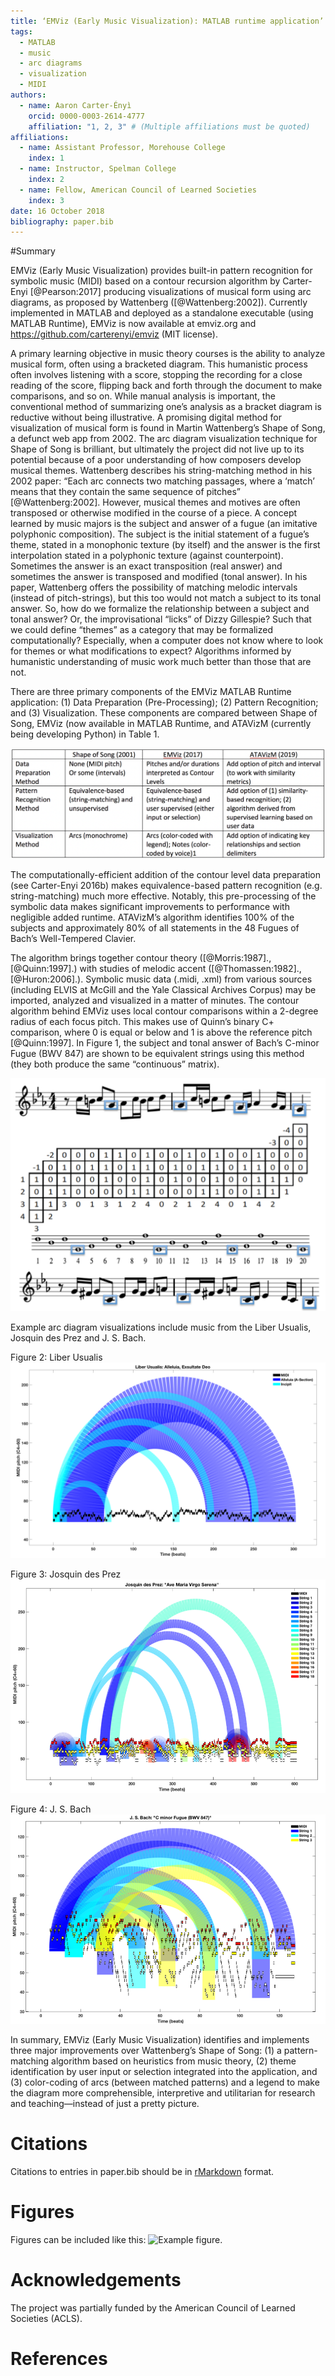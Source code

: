 ```yaml
---
title: ‘EMViz (Early Music Visualization): MATLAB runtime application’
tags:
  - MATLAB
  - music
  - arc diagrams
  - visualization
  - MIDI
authors:
  - name: Aaron Carter-Ényì
    orcid: 0000-0003-2614-4777
    affiliation: "1, 2, 3" # (Multiple affiliations must be quoted)
affiliations:
  - name: Assistant Professor, Morehouse College
    index: 1
  - name: Instructor, Spelman College
    index: 2
  - name: Fellow, American Council of Learned Societies
    index: 3
date: 16 October 2018
bibliography: paper.bib
---
```


#Summary

EMViz (Early Music Visualization) provides built-in pattern recognition for symbolic music (MIDI) based on a contour recursion algorithm by Carter-Enyi [@Pearson:2017] producing visualizations of musical form using arc diagrams, as proposed by Wattenberg ([@Wattenberg:2002]). Currently implemented in MATLAB and deployed as a standalone executable (using MATLAB Runtime), EMViz is now available at emviz.org and https://github.com/carterenyi/emviz (MIT license).

A primary learning objective in music theory courses is the ability to analyze musical form, often using a bracketed diagram. This humanistic process often involves listening with a score, stopping the recording for a close reading of the score, flipping back and forth through the document to make comparisons, and so on. While manual analysis is important, the conventional method of summarizing one’s analysis as a bracket diagram is reductive without being illustrative. A promising digital method for visualization of musical form is found in Martin Wattenberg’s Shape of Song, a defunct web app from 2002. The arc diagram visualization technique for Shape of Song is brilliant, but ultimately the project did not live up to its potential because of a poor understanding of how composers develop musical themes. Wattenberg describes his string-matching method in his 2002 paper: “Each arc connects two matching passages, where a ‘match’ means that they contain the same sequence of pitches” [@Wattenberg:2002]. However, musical themes and motives are often transposed or otherwise modified in the course of a piece. A concept learned by music majors is the subject and answer of a fugue (an imitative polyphonic composition). The subject is the initial statement of a fugue’s theme, stated in a monophonic texture (by itself) and the answer is the first interpolation stated in a polyphonic texture (against counterpoint). Sometimes the answer is an exact transposition (real answer) and sometimes the answer is transposed and modified (tonal answer). In his paper, Wattenberg offers the possibility of matching melodic intervals (instead of pitch-strings), but this too would not match a subject to its tonal answer. So, how do we formalize the relationship between a subject and tonal answer? Or, the improvisational “licks” of Dizzy Gillespie? Such that we could define “themes” as a category that may be formalized computationally? Especially, when a computer does not know where to look for themes or what modifications to expect? Algorithms informed by humanistic understanding of music work much better than those that are not.

There are three primary components of the EMViz MATLAB Runtime application: (1) Data Preparation (Pre-Processing); (2) Pattern Recognition; and (3) Visualization. These components are compared between Shape of Song, EMViz (now available in MATLAB Runtime, and ATAVizM (currently being developing Python) in Table 1.

![Example table1.png](table1.png)

The computationally-efficient addition of the contour level data preparation (see Carter-Enyi 2016b) makes equivalence-based pattern recognition (e.g. string-matching) much more effective. Notably, this pre-processing of the symbolic data makes significant improvements to performance with negligible added runtime. ATAVizM’s algorithm identifies 100% of the subjects and approximately 80% of all statements in the 48 Fugues of Bach’s Well-Tempered Clavier.


The algorithm brings together contour theory ([@Morris:1987]., [@Quinn:1997].) with studies of melodic accent ([@Thomassen:1982]., [@Huron:2006].). Symbolic music data (.midi, .xml) from various sources (including ELVIS at McGill and the Yale Classical Archives Corpus) may be imported, analyzed and visualized in a matter of minutes. The contour algorithm behind EMViz uses local contour comparisons within a 2-degree radius of each focus pitch. This makes use of Quinn’s binary C+ comparison, where 0 is equal or below and 1 is above the reference pitch [@Quinn:1997]. In Figure 1, the subject and tonal answer of Bach’s C-minor Fugue (BWV 847) are shown to be equivalent strings using this method (they both produce the same “continuous” matrix).

![Example figure1.png](figure1.png)

Example arc diagram visualizations include music from the Liber Usualis, Josquin des Prez and J. S. Bach.

Figure 2: Liber Usualis
![Example figure2.png](figure2.png)

Figure 3: Josquin des Prez
![Example figure3.png](figure3.png)

Figure 4: J. S. Bach
![Example figure4.png](figure4.png)

In summary, EMViz (Early Music Visualization) identifies and implements three major improvements over Wattenberg’s Shape of Song: (1) a pattern-matching algorithm based on heuristics from music theory, (2) theme identification by user input or selection integrated into the application, and (3) color-coding of arcs (between matched patterns) and a legend to make the diagram more comprehensible, interpretive and utilitarian for research and teaching—instead of just a pretty picture. 

# Citations

Citations to entries in paper.bib should be in
[rMarkdown](http://rmarkdown.rstudio.com/authoring_bibliographies_and_citations.html)
format.

# Figures
Figures can be included like this: ![Example figure.](figure.png)

# Acknowledgements

The project was partially funded by the American Council of Learned Societies (ACLS).

# References

